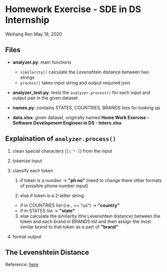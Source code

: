 # Homework Exercise - SDE in DS Internship
Weihang Ren
May 18, 2020

## Files
- **analyzer.py**: main functions
    - `similarity()` calculate the Levenshtein distance between two strings
    - `process()` takes input string and output required json

- **analyzer_test.py**: tests the `analyzer.process()` for each input and output pair in the given dataset

- **names.py**: contains STATES, COUNTRIES, BRANDS lists for looking up

- **data.xlsx**: given dataset, originally named **Home Work Exercise - Software Development Engineer in DS - Intern.xlsx**

## Explaination of `analyzer.process()`

1. clean special characters (`[\'*-]`) from the input

2. tokenize input

3. classify each token
    1. if token is a number -> **"ph no"**
      (need to change there other formats of possible phone number input)

    2. else if token is a 2-letter string
      - if in COUNTRIES list (i.e., == "us") -> **"country"**
      - if in STATES list -> **"state"**

    3. else calculate the similarity (the Levenshtein distance) between the token and each brand in BRANDS list and then assign the most similar brand to that token as a part of **"brand"**

4. format output

## The Levenshtein Distance
Reference: [here](https://www.datacamp.com/community/tutorials/fuzzy-string-python)

